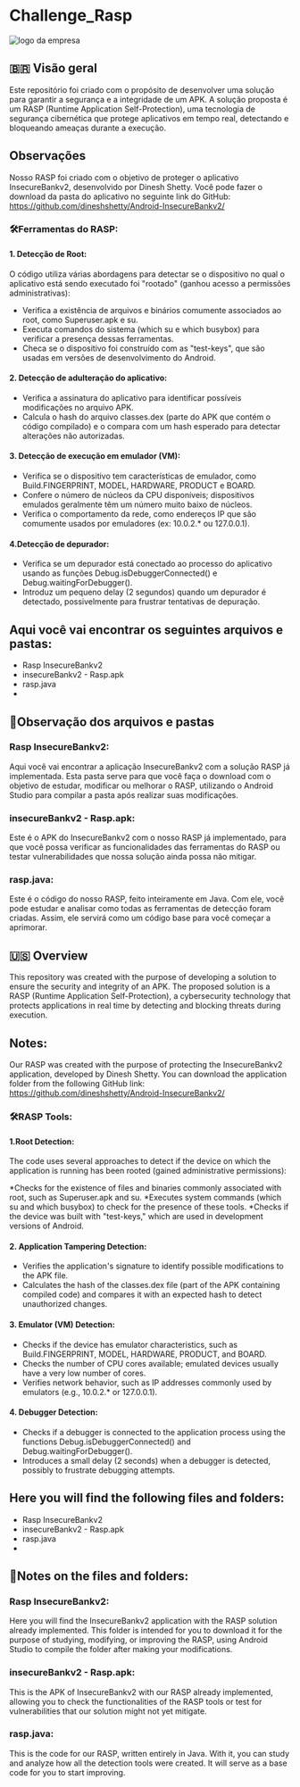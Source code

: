 # Challenge_Rasp

![logo da empresa](https://i.pinimg.com/736x/14/de/e6/14dee646c4b36cbbbd101d4e97612101.jpg)

## 🇧🇷 Visão geral
Este repositório foi criado com o propósito de desenvolver uma solução para garantir a segurança e a integridade de um APK. A solução proposta é um RASP (Runtime Application Self-Protection), uma tecnologia de segurança cibernética que protege aplicativos em tempo real, detectando e bloqueando ameaças durante a execução.

## Observações 
Nosso RASP foi criado com o objetivo de proteger o aplicativo InsecureBankv2, desenvolvido por Dinesh Shetty. Você pode fazer o download da pasta do aplicativo no seguinte link do GitHub: https://github.com/dineshshetty/Android-InsecureBankv2/
### 🛠️Ferramentas do RASP:

#### 1. Detecção de Root:
O código utiliza várias abordagens para detectar se o dispositivo no qual o aplicativo está sendo executado foi "rootado" (ganhou acesso a permissões administrativas):

* Verifica a existência de arquivos e binários comumente associados ao root, como Superuser.apk e su.
* Executa comandos do sistema (which su e which busybox) para verificar a presença dessas ferramentas.
* Checa se o dispositivo foi construído com as "test-keys", que são usadas em versões de desenvolvimento do Android.
#### 2. Detecção de adulteração do aplicativo:

* Verifica a assinatura do aplicativo para identificar possíveis modificações no arquivo APK.
* Calcula o hash do arquivo classes.dex (parte do APK que contém o código compilado) e o compara com um hash esperado para detectar alterações não autorizadas.
#### 3. Detecção de execução em emulador (VM):

* Verifica se o dispositivo tem características de emulador, como Build.FINGERPRINT, MODEL, HARDWARE, PRODUCT e BOARD.
* Confere o número de núcleos da CPU disponíveis; dispositivos emulados geralmente têm um número muito baixo de núcleos.
* Verifica o comportamento da rede, como endereços IP que são comumente usados por emuladores (ex: 10.0.2.* ou 127.0.0.1).
#### 4.Detecção de depurador:

* Verifica se um depurador está conectado ao processo do aplicativo usando as funções Debug.isDebuggerConnected() e Debug.waitingForDebugger().
* Introduz um pequeno delay (2 segundos) quando um depurador é detectado, possivelmente para frustrar tentativas de depuração.


## Aqui você vai encontrar os seguintes arquivos e pastas:
* Rasp InsecureBankv2
* insecureBankv2 - Rasp.apk
* rasp.java
*

## 📁Observação dos arquivos e pastas

### Rasp InsecureBankv2:
Aqui você vai encontrar a aplicação InsecureBankv2 com a solução RASP já implementada. Esta pasta serve para que você faça o download com o objetivo de estudar, modificar ou melhorar o RASP, utilizando o Android Studio para compilar a pasta após realizar suas modificações.

### insecureBankv2 - Rasp.apk:
Este é o APK do InsecureBankv2 com o nosso RASP já implementado, para que você possa verificar as funcionalidades das ferramentas do RASP ou testar vulnerabilidades que nossa solução ainda possa não mitigar.

### rasp.java:
Este é o código do nosso RASP, feito inteiramente em Java. Com ele, você pode estudar e analisar como todas as ferramentas de detecção foram criadas. Assim, ele servirá como um código base para você começar a aprimorar.



## 🇺🇸 Overview
This repository was created with the purpose of developing a solution to ensure the security and integrity of an APK. The proposed solution is a RASP (Runtime Application Self-Protection), a cybersecurity technology that protects applications in real time by detecting and blocking threats during execution.

## Notes:
Our RASP was created with the purpose of protecting the InsecureBankv2 application, developed by Dinesh Shetty. You can download the application folder from the following GitHub link: https://github.com/dineshshetty/Android-InsecureBankv2/
### 🛠️RASP Tools:
#### 1.Root Detection:
The code uses several approaches to detect if the device on which the application is running has been rooted (gained administrative permissions):

*Checks for the existence of files and binaries commonly associated with root, such as Superuser.apk and su.
*Executes system commands (which su and which busybox) to check for the presence of these tools.
*Checks if the device was built with "test-keys," which are used in development versions of Android.
#### 2. Application Tampering Detection:

* Verifies the application's signature to identify possible modifications to the APK file.
* Calculates the hash of the classes.dex file (part of the APK containing compiled code) and compares it with an expected hash to detect unauthorized changes.
#### 3. Emulator (VM) Detection:

* Checks if the device has emulator characteristics, such as Build.FINGERPRINT, MODEL, HARDWARE, PRODUCT, and BOARD.
* Checks the number of CPU cores available; emulated devices usually have a very low number of cores.
* Verifies network behavior, such as IP addresses commonly used by emulators (e.g., 10.0.2.* or 127.0.0.1).
#### 4. Debugger Detection:

* Checks if a debugger is connected to the application process using the functions Debug.isDebuggerConnected() and Debug.waitingForDebugger().
* Introduces a small delay (2 seconds) when a debugger is detected, possibly to frustrate debugging attempts.

## Here you will find the following files and folders:
* Rasp InsecureBankv2
* insecureBankv2 - Rasp.apk
* rasp.java
*

## 📁Notes on the files and folders:

### Rasp InsecureBankv2:
Here you will find the InsecureBankv2 application with the RASP solution already implemented. This folder is intended for you to download it for the purpose of studying, modifying, or improving the RASP, using Android Studio to compile the folder after making your modifications.

### insecureBankv2 - Rasp.apk:
This is the APK of InsecureBankv2 with our RASP already implemented, allowing you to check the functionalities of the RASP tools or test for vulnerabilities that our solution might not yet mitigate.

### rasp.java: 

This is the code for our RASP, written entirely in Java. With it, you can study and analyze how all the detection tools were created. It will serve as a base code for you to start improving.
